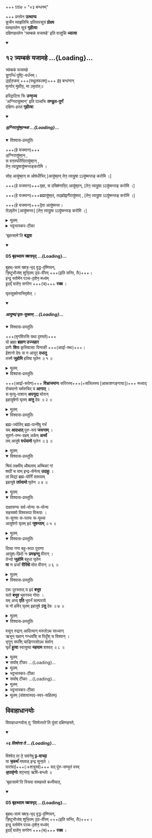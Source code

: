 +++
title = "०३ बन्धनम्"

+++
प्रणवेन **उत्थाप्य**  
कूर्चेन व्याहृतिभिः प्रतिसरसूत्रं **प्रोक्ष्य**  
वामहस्तेन सूत्रं **गृहीत्वा**  
दक्षिणहस्तेन 'त्र्यम्बकं यजामहे' इति वासुकिं **ध्यात्वा**

<div class="js_include" includetitle="true" newlevelforh1="2" unfilled url="/vedAH_Rk/shAkalam/saMhitA/vishvAsa-prastutiH/07/059/12_tryambakaM_yajAmahe.md">
<details open><summary><h2>१२ त्र्यम्बकं यजामहे ...{Loading}...</h2></summary>


त्र्य॑म्बकं यजामहे  
सु॒गन्धिं॑ पुष्टि॒-वर्ध॑नम्।  
उ॒र्वा॒रु॒कम् +++(स्थूलफलम्)+++ इ॑व॒ बन्ध॑नान्  
मृ॒त्योर् मु॑क्षीय॒, मा ऽमृता॑त्॥

</details>
</div>


हरिद्रादिना त्रिः **उन्मृज्य**  
'अग्निरायुष्मान्' इति पञ्चभिः **तण्डुल-पूर्णं**  
दक्षिण-हस्तं **गृहीत्वा**

<div class="js_include" includetitle="false" newlevelforh1="5" unfilled url="/vedAH_yajuH/taittirIyam/sArasvata-vibhAgaH/saMhitA/yajuH/sarva-prastutiH/2/3/10_AyuShkAmeShTimantrAH/agnir_AyuShmAn.md">
<details open><summary><h5>अ॒ग्निरायु॑ष्मा॒न्थ्स ...{Loading}...</h5></summary>
<details open><summary>विश्वास-प्रस्तुतिः</summary>

+++(हे यजमान)+++  
अ॒ग्निरायु॑ष्मा॒न् ,   
स वन॒स्पति॑भि॒रायु॑ष्मा॒न् ,   
तेन॒ त्वायु॒षायु॑ष्मन्तङ्करोमि ।

सोम॒ आयु॑ष्मा॒न् स ओष॑धीभिर् [आयु॑ष्मा॒न् तेन॒ त्वायु॒षा ऽऽयु॑ष्मन्तङ् करोमि ।]

+++(हे यजमान)+++य॒ज्ञ, स दख्षि॑णाभि॒र् आयु॑ष्मा॒न्, [तेन॒ त्वायु॒षा ऽऽयु॑ष्मन्तङ् करोमि ।]

+++(हे यजमान)+++ब्रह्मायु॑ष्म॒त्, तद्ब्रा᳚ह्म॒णैरायु॑ष्मत् , [तेन॒ त्वायु॒षा ऽऽयु॑ष्मन्तङ् करोमि ।]

+++(हे यजमान)+++दे॒वा  आयु॑ष्मन्तः।  
ते॑ऽमृते॑न [आयु॑ष्मन्तः]  [तेन॒ त्वायु॒षा ऽऽयु॑ष्मन्तङ् करोमि ।]
</details>
<details><summary>मूलम्</summary>

अ॒ग्निरायु॑ष्मा॒न् ,   
स वन॒स्पति॑भि॒रायु॑ष्मा॒न् ,   
तेन॒ त्वायु॒षायु॑ष्मन्तङ्करोमि ।

सोम॒ आयु॑ष्मा॒न् ,
स ओष॑धीभिर्य॒ज्ञ आयु॑ष्मा॒न्,

स दख्षि॑णाभि॒र्ब्रह्मायु॑ष्म॒त्,

तद्ब्रा᳚ह्म॒णैरायु॑ष्मत् ,

दे॒वा  आयु॑ष्मन्तः
ते॑ऽमृते॑न  
</details>
<details><summary>भट्टभास्कर-टीका</summary>

अग्निरायुष्मान् दीर्घायुः । स वनस्पतिभिरायुष्मान् तैर्हेतुभिस्तैर्वासह । तेनायुषा उभयेनायुषा त्वामायुष्मन्तं करोमि दीर्घायुषं करोमि । हे यजमान सोमादिषु 'आयुष्मान्तेन' इत्याद्यनुषज्यते । सोम ओषधीभिः, यज्ञो दक्षिणाभिः ब्रह्म ब्राह्मणैः, देवा अमृतेन, पितरस्स्वधया ॥

इति द्वितीये तृतीये दशमोनुवाकः ॥
</details>
</details>
</div>  

‘बृहत्सामे'ति **बद्ध्वा**

<div class="js_include" includetitle="false" newlevelforh1="4" unfilled url="/vedAH_yajuH/taittirIyam/sArasvata-vibhAgaH/saMhitA/Rk/vishvAsa-prastutiH/4/4/12_ashva-medha-dasha-haviShkeShTi-yAjyA-puronuvAkyA/05_bRhathsAma_khShatrabhRd.md">
<details open><summary><h4>05 बृहथ्साम ख्षत्रभृद् ...{Loading}...</h4></summary>

बृ॒हथ्-साम॑ ख्षत्र॒-भृद् वृ॒द्ध-वृ॑ष्णियन्,   
त्रि॒ष्टुभौज॑श् शुभि॒तम् उ॒ग्र-वी॑रम् +++(इति सन्ति, तैः)+++।    
इन्द्र॒ स्तोमे॑न पञ्च-द॒शेन॒ मध्य॑म्  
इ॒दव्ँ वाते॑न॒ सग॑रेण +++(च)+++ **रख्ष** ।
</details>
</div>


घृतसूक्तेनाभिमृशेत् ।

<div class="js_include" includetitle="false" newlevelforh1="5" unfilled url="/vedAH_yajuH/taittirIyam/sUtram/baudhAyanaH/gRhyam/mantrAdi/AyuShya-ghRta-sUktam__yo_brahmA">
<details open><summary><h5>आयुष्य‌/घृत-सूक्तम् ...{Loading}...</h5></summary>
<details open><summary>विश्वास-प्रस्तुतिः</summary>

+++(मृगशिरसि यथा दृश्यते)+++  
यो ब्रह्मा **ब्रह्मण उज्जहार**  
प्राणैः **शिरः** कृत्तिवासाः पिनाकी +++(आर्द्रा-स्थः)+++।  
ईशानो देवः स न आयुर् **दधातु**  
तस्मै **जुहोमि** हविषा घृतेन ॥ १ ॥
</details>
<details><summary>मूलम्</summary>

+++(मृगशिरसि यथा दृश्यते)+++  
यो ब्रह्मा **ब्रह्मण उज्जहार**  
प्राणैः **शिरः** कृत्तिवासाः पिनाकी +++(आर्द्रा-स्थः)+++।  
ईशानो देवः स न आयुर् **दधातु**  
तस्मै **जुहोमि** हविषा घृतेन ॥ १ ॥
</details>
<details open><summary>विश्वास-प्रस्तुतिः</summary>

+++(आर्द्रा-रूपेण)+++ **विभ्राजमानः** सरिरस्य+++(=सलिलस्य [आकाशगङ्गायाः])+++ मध्याद्  
रोचमानो घर्मरुचिर् य **आगात्** ।  
स मृत्यु-पाशान् **अपनुद्य** घोरान्  
इहायुषेणो घृतम् **अत्तु** देवः ॥ २ ॥
</details>
<details><summary>मूलम्</summary>

+++(आर्द्रा-रूपेण)+++ **विभ्राजमानः** सरिरस्य+++(=सलिलस्य [आकाशगङ्गायाः])+++ मध्याद्  
रोचमानो घर्मरुचिर् य **आगात्** ।  
स मृत्यु-पाशान् **अपनुद्य** घोरान्  
इहायुषेणो घृतम् **अत्तु** देवः ॥ २ ॥
</details>
<details open><summary>विश्वास-प्रस्तुतिः</summary>

ब्रह्म-ज्योतिर् ब्रह्म-पत्नीषु गर्भं  
यम् **आदधात्** पुरु-रूपं **जयन्तम्** ।  
सुवर्ण-रम्भ-ग्रहम् अर्कम् **अर्च्यं**  
तम् आयुषे **वर्धयामो** घृतेन ॥ ३ ॥
</details>
<details><summary>मूलम्</summary>

ब्रह्म ज्योतिर् ब्रह्म-पत्नीषु गर्भं  
यम् **आदधात्** पुरु-रूपं जयन्तम् ।  
सुवर्ण-रम्भ-ग्रहम् अर्कम् **अर्च्यं**  
तमायुषे वर्धयामो घृतेन ॥ ३ ॥

</details>
<details open><summary>विश्वास-प्रस्तुतिः</summary>

श्रियं लक्ष्मीम् औबलाम् अम्बिकां गां  
षष्ठीं च याम् इन्द्र-सेनेत्य् **उदाहुः** ।  
तां विद्यां ब्रह्म-योनिँ सरूपाम्  
इहायुषे **तर्पयामो** घृतेन ॥ ४ ॥
</details>
<details><summary>मूलम्</summary>

श्रियं लक्ष्मी-मौबला-मम्बिकां गां षष्ठीं च यामिन्द्रसेनेत्युदाहुः ।  
तां विद्यां ब्रह्मयोनिग्ं सरूपामिहायुषे तर्पयामो घृतेन ॥ ४ ॥
</details>
<details open><summary>विश्वास-प्रस्तुतिः</summary>

दाक्षायण्यः सर्व-योन्यः स-योन्यः  
सहस्रशो विश्वरूपा विरूपाः ।  
स-सूनवः स-पतयः स-यूथ्या  
आयुषेणो घृतम् इदं **जुषन्ताम्** ॥ ५ ॥
</details>
<details><summary>मूलम्</summary>

दाक्षायण्यः सर्वयोन्यः सयोन्यः सहस्रशो विश्वरूपा विरूपाः ।  
ससूनवः सपतयः सयूथ्या आयुषेणो घृतमिदं जुषन्ताम् ॥ ५ ॥
</details>
<details open><summary>विश्वास-प्रस्तुतिः</summary>

दिव्या गणा बहु-रूपाः पुराणा  
आयुश्-छिदो नः **प्रमथ्नन्तु** वीरान् ।  
तेभ्यो **जुहोमि** बहुधा घृतेन  
**मा** नः प्रजाँ **रीरिषो** मोत वीरान् ॥ ६ ॥
</details>
<details><summary>मूलम्</summary>

दिव्या गणा बहुरूपाः पुराणा आयुश्छिदो नः प्रमथ्नन्तु वीरान् ।  
तेभ्यो जुहोमि बहुधा घृतेन मा नः प्रजाग्ं रीरिषो मोत वीरान् ॥ ६ ॥
</details>
<details open><summary>विश्वास-प्रस्तुतिः</summary>

एकः पुरस्तात् य इदं **बभूव**  
यतो **बभूव** भुवनस्य गोपाः ।  
यम् अप्य् **एति** भुवनँ साम्पराये  
स नो हविर् घृतम् इहायुषे **ऽत्तु** देवः ॥ ७ ॥
</details>
<details><summary>मूलम्</summary>

एकः पुरस्तात् य इदं बभूव यतो बभूव भुवनस्य गोपाः ।  
यमप्येति भुवनग्ं सा᳚म्पराये स नो हविर्घृत-मिहायुषे᳚त्तु देवः ॥ ७ ॥
</details>
<details open><summary>विश्वास-प्रस्तुतिः</summary>

वसून् रुद्रान् आदित्यान् मरुतोऽथ साध्यान्  
ऋभून् यक्षान् गन्धर्वाँश् च पितॄँश् च विश्वान् ।  
भृगून् सर्पाँश् चाङ्गिरसोऽथ सर्वान्  
घृतँ **हुत्वा** स्वायुष्या **महयाम** शश्वत् ॥ ८ ॥
</details>
<details><summary>मूलम्</summary>

वसून् रुद्रा-नादित्यान् मरुतोऽथ साध्यान् ऋभून् यक्षान् गन्धर्वाग्श्च  
पितॄग्श्च विश्वान् ।  
भृगून् सर्पाग्श्चाङ्गिरसोऽथ सर्वान् घृतग्ं हुत्वा स्वायुष्या महयाम  
शश्वत् ॥ ८ ॥

</details>
<div class="js_include" newlevelforh1="4" title="सर्वाष् टीकाः" unfilled="" url="/vedAH_yajuH/taittirIyam/sArasvata-vibhAgaH/saMhitA/Rk/sarvASh_TIkAH/3/1/10_pravRttahomAdimantrAbhidhAnam/35_viShNo_tvan.md">
<details open><summary><h9>सर्वाष् टीकाः ...{Loading}...</h9></summary>
<details><summary>मूलम्</summary>

विष्णो॒ त्वन्नो॒ अन्त॑म॒श्शर्म॑ यच्छ सहन्त्य ।   
प्र ते॒ धारा॑ मधु॒श्चुत॒ उथ्स॑न्दुह्रते॒ अख्षि॑तम्॥
</details>
<details><summary>भट्टभास्कर-टीका</summary>

मन्त्रार्थस्तु - हे **विष्णो** यज्ञात्मन् सोम **त्वं नः** अस्माकं **अन्तिमः** अन्तिकतमः प्रत्यासन्नतमः । 'तमेतादेश्च' इति कलोपः । सः त्वमस्मभ्यं **शर्म** सुखं **यच्छ** देहि । हे **सहन्त्य** परेषामभिभवितः महाप्रभाव । सहतेरौणादिको झच् । सहन्ताः सोढारः, ततस्स्वार्थिको यः । सहन्त्य ते तव धाराः रसप्रवाहाः मधुश्चुतः मधुरं रसं क्षरन्त्यः **उत्सं** कूपभूतं **अक्षितं** अनुपक्षीणं सोमरसं प्रदुह्रते प्रकर्षेण दुहताम् । तेन यच्छुष्यति तदाप्यायितं भवति । दुहेश्छान्दसे लेटि 'बहुलं छन्दसि' इति रुडागमः ॥
</details>
</details>
</div>
<div class="js_include" newlevelforh1="4" title="सर्वाष् टीकाः" unfilled="" url="/vedAH_yajuH/taittirIyam/sArasvata-vibhAgaH/saMhitA/Rk/sarvASh_TIkAH/3/1/10_pravRttahomAdimantrAbhidhAnam/35_viShNo_tvan.md">
<details open><summary><h9>सर्वाष् टीकाः ...{Loading}...</h9></summary>
<details><summary>मूलम्</summary>

विष्णो॒ त्वन्नो॒ अन्त॑म॒श्शर्म॑ यच्छ सहन्त्य ।   
प्र ते॒ धारा॑ मधु॒श्चुत॒ उथ्स॑न्दुह्रते॒ अख्षि॑तम्॥
</details>
<details><summary>भट्टभास्कर-टीका</summary>

मन्त्रार्थस्तु - हे **विष्णो** यज्ञात्मन् सोम **त्वं नः** अस्माकं **अन्तिमः** अन्तिकतमः प्रत्यासन्नतमः । 'तमेतादेश्च' इति कलोपः । सः त्वमस्मभ्यं **शर्म** सुखं **यच्छ** देहि । हे **सहन्त्य** परेषामभिभवितः महाप्रभाव । सहतेरौणादिको झच् । सहन्ताः सोढारः, ततस्स्वार्थिको यः । सहन्त्य ते तव धाराः रसप्रवाहाः मधुश्चुतः मधुरं रसं क्षरन्त्यः **उत्सं** कूपभूतं **अक्षितं** अनुपक्षीणं सोमरसं प्रदुह्रते प्रकर्षेण दुहताम् । तेन यच्छुष्यति तदाप्यायितं भवति । दुहेश्छान्दसे लेटि 'बहुलं छन्दसि' इति रुडागमः ॥
</details>
</details>
</div>
<details><summary>मूलम् (संशयास्पद-स्वर-सहितम्)</summary>

यो ब्रह्मा ब्रह्मण उ॑ज्जहा॒र प्रा॒णैः शि॒रः कृत्तिवासाः᳚ पिना॒की ।  
ईशानो देवः स न आयु॑र्दधा॒तु॒ तस्मै जुहोमि हविषा॑ घृते॒न ॥ १ ॥  
  
विभ्राजमानः सरिर॑स्य म॒ध्या॒-द्रो॒च॒मा॒नो घर्मरुचि॑र्य आ॒गात् ।  
स मृत्युपाशानपनु॑द्य घो॒रा॒नि॒हा॒यु॒षे॒णो घृतम॑त्तु दे॒वः ॥ २ ॥  
  
ब्रह्मज्योति-र्ब्रह्म-पत्नी॑षु ग॒र्भं॒ य॒मा॒द॒धात् पुरुरूपं॑ जय॒न्तम् ।  
सुवर्णरम्भग्रह-म॑र्कम॒र्च्यं॒ त॒मा॒यु॒षे वर्धयामो॑ घृते॒न ॥ ३ ॥  
  
श्रियं लक्ष्मी-मौबला-मम्बिकां॒ गां॒ ष॒ष्ठीं च या॒मिन्द्रसेने᳚त्युदा॒हुः ।  
तां विद्यां ब्रह्मयोनिग्ं॑ सरू॒पा॒मि॒हा॒यु॒षे तर्पयामो॑ घृते॒न ॥ ४ ॥  
  
दाक्षायण्यः सर्वयोन्यः॑ स यो॒न्यः॒ स॒ह॒स्र॒शो विश्वरूपा॑ विरू॒पाः ।  
ससूनवः सपतयः॑ सयू॒थ्या॒ आ॒यु॒षे॒णो घृतमिदं॑ जुष॒न्ताम् ॥ ५ ॥  
  
दिव्या गणा बहुरूपाः᳚ पुरा॒णा॒ आयुश्छिदो नः प्रमथ्न॑न्तु वी॒रान् ।  
तेभ्यो जुहोमि बहुधा॑ घृते॒न॒ मा॒ नः॒ प्र॒जाग्ं रीरिषो मो॑त वी॒रान् ॥ ६ ॥  
  
ए॒कः॒ पु॒र॒स्तात् य इदं॑ बभू॒व॒ यतो बभूव भुवन॑स्य गो॒पाः ।  
यमप्येति भुवनग्ं सा᳚म्परा॒ये॒ स नो हविर्घृत-मिहायुषे᳚त्तु दे॒वः ॥ ७ ॥  
  
व॒सू॒न् रुद्रा॑-नादि॒त्यान् मरुतो॑ऽथ सा॒ध्या॒न् ऋ॑भून् य॒क्षा॒न् गन्धर्वाग्श्च  
पितॄग्श्च वि॒श्वान् ।  
भृगून् सर्पाग्श्चाङ्गिरसो॑ऽथ स॒र्वा॒न् घृ॒त॒ग्ं हु॒त्वा स्वायुष्या महया॑म  
श॒श्वत् ॥ ८ ॥  
  
विष्णो॒ त्वं नो॒ अन्त॑म॒श्शर्म॑यच्छ सहन्त्य । प्रते॒धारा॑ मधु॒श्चुत॒  
उथ्सं॑ दुह्रते॒ अक्षि॑तम् ॥  
  
॥ ॐ शान्तिः॒ शान्तिः॒ शान्तिः॑ ॥  

</details>
</details>
</div>  

## विवाहाधानयोः
विवाहाधानयोस् तु 'विश्वेत्ताते'ति पुंसां दक्षिणहस्ते,

<div class="js_include" includetitle="false" newlevelforh1="5" unfilled url="/vedAH_Rk/shAkalam/saMhitA/vishvAsa-prastutiH/08/100/06_vishvettA_te.md">
<details open><summary><h5>०६ विश्वेत्ता ते ...{Loading}...</h5></summary>


विश्वेत् ता ते॒ सव॑नेषु **प्र॒-वाच्या॒**  
या **च॒कर्थ॑** मघवन्न् इन्द्र सुन्व॒ते ।  
पारा॑वतं॒+++(→शत्रुस्वं)+++ यत् पु॑रु-सम्भृ॒तं वस्व्  
**अ॒पावृ॑णोः** शर॒भाय॒ ऋषि॑-बन्धवे ॥

</details>
</div>  



'बृहत्सामे'ति स्त्रिया वामहस्ते बध्नीयात्,

<div class="js_include" includetitle="false" newlevelforh1="4" unfilled url="/vedAH_yajuH/taittirIyam/sArasvata-vibhAgaH/saMhitA/Rk/vishvAsa-prastutiH/4/4/12_ashva-medha-dasha-haviShkeShTi-yAjyA-puronuvAkyA/05_bRhathsAma_khShatrabhRd.md">
<details open><summary><h4>05 बृहथ्साम ख्षत्रभृद् ...{Loading}...</h4></summary>

बृ॒हथ्-साम॑ ख्षत्र॒-भृद् वृ॒द्ध-वृ॑ष्णियन्,   
त्रि॒ष्टुभौज॑श् शुभि॒तम् उ॒ग्र-वी॑रम् +++(इति सन्ति, तैः)+++।    
इन्द्र॒ स्तोमे॑न पञ्च-द॒शेन॒ मध्य॑म्  
इ॒दव्ँ वाते॑न॒ सग॑रेण +++(च)+++ **रख्ष** ।
</details>
</div>
